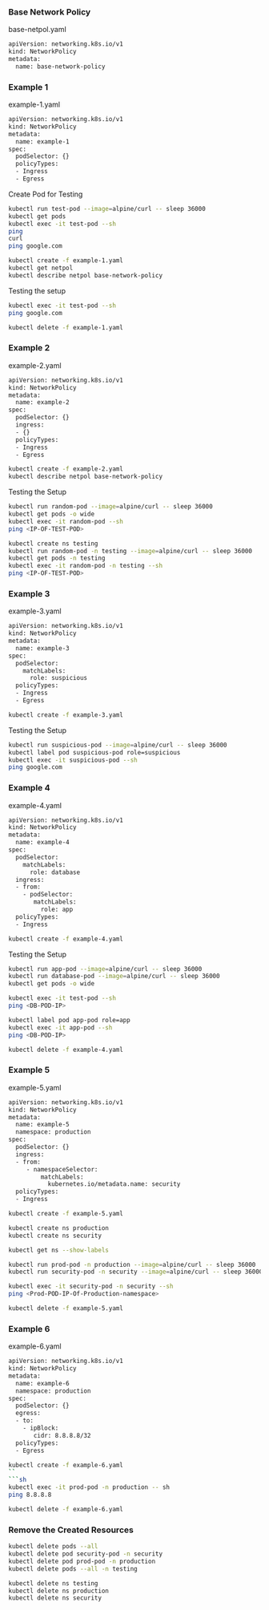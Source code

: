 
### Base Network Policy

base-netpol.yaml

```sh
apiVersion: networking.k8s.io/v1
kind: NetworkPolicy
metadata:
  name: base-network-policy
```

### Example 1
example-1.yaml
```sh
apiVersion: networking.k8s.io/v1
kind: NetworkPolicy
metadata:
  name: example-1
spec:
  podSelector: {}
  policyTypes:
  - Ingress
  - Egress
```

Create Pod for Testing

```sh
kubectl run test-pod --image=alpine/curl -- sleep 36000
kubectl get pods
kubectl exec -it test-pod --sh
ping
curl
ping google.com
```
```sh
kubectl create -f example-1.yaml
kubectl get netpol
kubectl describe netpol base-network-policy
```

Testing the setup
```sh
kubectl exec -it test-pod --sh
ping google.com
```

```sh
kubectl delete -f example-1.yaml
```
### Example 2
example-2.yaml
```sh
apiVersion: networking.k8s.io/v1
kind: NetworkPolicy
metadata:
  name: example-2
spec:
  podSelector: {}
  ingress:
  - {}
  policyTypes:
  - Ingress
  - Egress
```
```sh
kubectl create -f example-2.yaml
kubectl describe netpol base-network-policy
```
Testing the Setup
```sh
kubectl run random-pod --image=alpine/curl -- sleep 36000
kubectl get pods -o wide
kubectl exec -it random-pod --sh
ping <IP-OF-TEST-POD>
```
```sh
kubectl create ns testing
kubectl run random-pod -n testing --image=alpine/curl -- sleep 36000
kubectl get pods -n testing
kubectl exec -it random-pod -n testing --sh
ping <IP-OF-TEST-POD>
```

### Example 3
example-3.yaml
```sh
apiVersion: networking.k8s.io/v1
kind: NetworkPolicy
metadata:
  name: example-3
spec:
  podSelector:
    matchLabels:
      role: suspicious
  policyTypes:
  - Ingress
  - Egress
```
```sh
kubectl create -f example-3.yaml
```

Testing the Setup
```sh
kubectl run suspicious-pod --image=alpine/curl -- sleep 36000
kubectl label pod suspicious-pod role=suspicious
kubectl exec -it suspicious-pod --sh
ping google.com
```
### Example 4
example-4.yaml
```sh
apiVersion: networking.k8s.io/v1
kind: NetworkPolicy
metadata:
  name: example-4
spec:
  podSelector: 
    matchLabels:
      role: database
  ingress:
  - from:
    - podSelector:
       matchLabels:
         role: app
  policyTypes:
  - Ingress
```
```sh
kubectl create -f example-4.yaml
```
Testing the Setup
```sh
kubectl run app-pod --image=alpine/curl -- sleep 36000
kubectl run database-pod --image=alpine/curl -- sleep 36000
kubectl get pods -o wide

kubectl exec -it test-pod --sh
ping <DB-POD-IP>

kubectl label pod app-pod role=app
kubectl exec -it app-pod --sh
ping <DB-POD-IP>
```
```sh
kubectl delete -f example-4.yaml
```

### Example 5
example-5.yaml
```sh
apiVersion: networking.k8s.io/v1
kind: NetworkPolicy
metadata:
  name: example-5
  namespace: production
spec:
  podSelector: {}
  ingress:
  - from:
     - namespaceSelector:
         matchLabels:
           kubernetes.io/metadata.name: security
  policyTypes:
  - Ingress
```
```sh
kubectl create -f example-5.yaml
```

```sh
kubectl create ns production
kubectl create ns security

kubectl get ns --show-labels

kubectl run prod-pod -n production --image=alpine/curl -- sleep 36000
kubectl run security-pod -n security --image=alpine/curl -- sleep 36000

kubectl exec -it security-pod -n security --sh
ping <Prod-POD-IP-Of-Production-namespace>
```
```sh
kubectl delete -f example-5.yaml
```
### Example 6
example-6.yaml
```sh
apiVersion: networking.k8s.io/v1
kind: NetworkPolicy
metadata:
  name: example-6
  namespace: production
spec:
  podSelector: {}
  egress:
  - to:
    - ipBlock:
       cidr: 8.8.8.8/32
  policyTypes:
  - Egress
```
```sh
kubectl create -f example-6.yaml
``
```sh
kubectl exec -it prod-pod -n production -- sh
ping 8.8.8.8
```
```sh
kubectl delete -f example-6.yaml
```
### Remove the Created Resources
```sh
kubectl delete pods --all
kubectl delete pod security-pod -n security
kubectl delete pod prod-pod -n production
kubectl delete pods --all -n testing

kubectl delete ns testing
kubectl delete ns production
kubectl delete ns security
```

